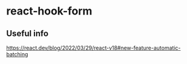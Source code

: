 # react-hook-form

## Useful info

https://react.dev/blog/2022/03/29/react-v18#new-feature-automatic-batching
